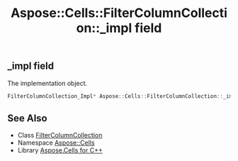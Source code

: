 ﻿---
title: Aspose::Cells::FilterColumnCollection::_impl field
linktitle: _impl
second_title: Aspose.Cells for C++ API Reference
description: 'Aspose::Cells::FilterColumnCollection::_impl field. The implementation object in C++.'
type: docs
weight: 1000
url: /cpp/aspose.cells/filtercolumncollection/_impl/
---
## _impl field


The implementation object.

```cpp
FilterColumnCollection_Impl* Aspose::Cells::FilterColumnCollection::_impl
```

## See Also

* Class [FilterColumnCollection](../)
* Namespace [Aspose::Cells](../../)
* Library [Aspose.Cells for C++](../../../)
